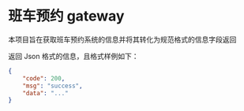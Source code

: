# 班车预约 gateway

本项目旨在获取班车预约系统的信息并将其转化为规范格式的信息字段返回

返回 Json 格式的信息，且格式样例如下：

```json
{
    "code": 200,
    "msg": "success",
    "data": "..."
}
```
